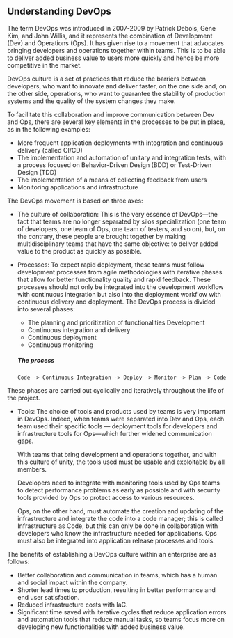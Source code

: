 ## Understanding DevOps

The term DevOps was introduced in 2007-2009 by Patrick Debois, Gene Kim, and
John Willis, and it represents the combination of Development (Dev) and
Operations (Ops). It has given rise to a movement that advocates bringing
developers and operations together within teams. This is to be able to deliver
added business value to users more quickly and hence be more competitive in the
market.

DevOps culture is a set of practices that reduce the barriers between
developers, who want to innovate and deliver faster, on the one side and, on the
other side, operations, who want to guarantee the stability of production
systems and the quality of the system changes they make.

To facilitate this collaboration and improve communication between Dev and Ops,
there are several key elements in the processes to be put in place, as in the
following examples:

- More frequent application deployments with integration and continuous delivery
  (called CI/CD)
- The implementation and automation of unitary and integration tests, with a
  process focused on Behavior-Driven Design (BDD) or Test-Driven Design (TDD)
- The implementation of a means of collecting feedback from users
- Monitoring applications and infrastructure

The DevOps movement is based on three axes:

- The culture of collaboration: This is the very essence of DevOps—the fact that
  teams are no longer separated by silos specialization (one team of developers,
  one team of Ops, one team of testers, and so on), but, on the contrary, these
  people are brought together by making multidisciplinary teams that have the
  same objective: to deliver added value to the product as quickly as possible.

- Processes: To expect rapid deployment, these teams must follow development
  processes from agile methodologies with iterative phases that allow for better
  functionality quality and rapid feedback. These processes should not only be
  integrated into the development workflow with continuous integration but also
  into the deployment workflow with continuous delivery and deployment. The
  DevOps process is divided into several phases:
  - The planning and prioritization of functionalities Development
  - Continuous integration and delivery
  - Continuous deployment
  - Continuous monitoring
  ##### The process
  `Code -> Continuous Integration -> Deploy -> Monitor -> Plan -> Code`

These phases are carried out cyclically and iteratively throughout the life of
the project.

- Tools: The choice of tools and products used by teams is very important in
  DevOps. Indeed, when teams were separated into Dev and Ops, each team used
  their specific tools — deployment tools for developers and infrastructure
  tools for Ops—which further widened communication gaps.

  With teams that bring development and operations together, and with this
  culture of unity, the tools used must be usable and exploitable by all
  members.

  Developers need to integrate with monitoring tools used by Ops teams to detect
  performance problems as early as possible and with security tools provided by
  Ops to protect access to various resources.

  Ops, on the other hand, must automate the creation and updating of the
  infrastructure and integrate the code into a code manager; this is called
  Infrastructure as Code, but this can only be done in collaboration with
  developers who know the infrastructure needed for applications. Ops must also
  be integrated into application release processes and tools.

The benefits of establishing a DevOps culture within an enterprise are as
follows:

- Better collaboration and communication in teams, which has a human and social
  impact within the company.
- Shorter lead times to production, resulting in better performance and end user
  satisfaction.
- Reduced infrastructure costs with IaC.
- Significant time saved with iterative cycles that reduce application errors
  and automation tools that reduce manual tasks, so teams focus more on
  developing new functionalities with added business value.
